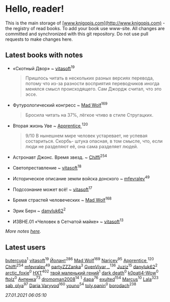 # Hello, reader!
This is the main storage of [www.knigopis.com](http://www.knigopis.com) - the registry of read books.
To add your book use www-site. All changes are committed and synchronized with this git repository.
Do not use pull requests to make changes here.


## Latest books with notes
* «Скотный Двор» ~ [vitasoft](users/474/47446642-vkontakte)<sup>19</sup>
    > Пришлось читать в нескольких разных версиях перевода, потому что из-за разности восприятия переводчиков иногда менялся смысл происходящего. Сам Джордж считал, что это эссе.

* Футурологический конгресс ~ [Mad Wolf](users/947/94738840-vkontakte)<sup>169</sup>
    > Бросила читать на 37%, лёгкое чтиво в стиле Стругацких.

* Вторая жизнь Уве ~ [Apprentice ](users/528/52821952-vkontakte)<sup>120</sup>
    > 9/10 В нынешнем мире человек устаревает, не успевая состариться.
    > Скорбь- штука опасная, в том смысле, что, если люди не разделяют её, она сама разделяет людей.

* Астронавт Джонс. Время звезд. ~ [Chiffi](users/105/105831994080785626680-google)<sup>254</sup>

* Светопреставление ~ [vitasoft](users/474/47446642-vkontakte)<sup>18</sup>

* Историческое описание земли войска донского ~ [mfevralev](users/140/140966150-vkontakte)<sup>49</sup>

* Подсознание может всё! ~ [vitasoft](users/474/47446642-vkontakte)<sup>17</sup>

* Бремя страстей человеческих ~ [Mad Wolf](users/947/94738840-vkontakte)<sup>168</sup>

* Эрик Берн ~ [danyluk62](users/374/374149854-vkontakte)<sup>2</sup>

* ИЗВНЕ.01 «Человек в Сетчатой майке» ~ [vitasoft](users/474/47446642-vkontakte)<sup>13</sup>


_More notes [here](latest_books_with_notes.md)._


## Latest users
[butercupa](users/193/193697993-vkontakte)<sup>1</sup> 
[vitasoft](users/474/47446642-vkontakte)<sup>19</sup> 
[Йолант](users/104/104690883692185089260-google)<sup>286</sup> 
[Mad Wolf](users/947/94738840-vkontakte)<sup>169</sup> 
[Naricev](users/107/107090515204537133928-google)<sup>95</sup> 
[Apprentice ](users/528/52821952-vkontakte)<sup>120</sup> 
[Chiffi](users/105/105831994080785626680-google)<sup>254</sup> 
[mfevralev](users/140/140966150-vkontakte)<sup>49</sup> 
[partyZZZanka](users/931/9315852-vkontakte)<sup>3</sup> 
[GvenVivar ..](users/158/158266434925901-facebook)<sup>136</sup> 
[Juziz](users/396/396008489-vkontakte)<sup>15</sup> 
[danyluk62](users/374/374149854-vkontakte)<sup>2</sup> 
[arctic_foxie](users/100/100319841-vkontakte)<sup>0</sup> 
[HXT](users/100/100002563462782-facebook)<sup>402</sup> 
[твой маленький гений](users/315/315647032-yandex)<sup>1</sup> 
[dark death](users/517/5175580462988229760-mailru)<sup>0</sup> 
[k0pati4-Wow](users/537/537324487-yandex)<sup>0</sup> 
[ftplz](users/116/116018672874380289920-google)<sup>0</sup> 
[Антенка](users/118/118158645037334943900-google)<sup>73</sup> 
[dromoman2008](users/444/44461886-yandex)<sup>14</sup> 
[](users/604/6040318868800313324-mailru)<sup>1</sup> 
[4apa](users/117/117392596378069249667-google)<sup>76</sup> 
[exulted](users/100/100599204551896265722-google)<sup>154</sup> 
[Marcus](users/271/2710776892572610-facebook)<sup>10</sup> 
[Lala](users/761/76187635-vkontakte)<sup>323</sup> 
[sab_olya](users/139/139338401-vkontakte)<sup>97</sup> 
[Daria Varyvod](users/829/829893410524253-facebook)<sup>160</sup> 
[youno](users/302/302928912-vkontakte)<sup>54</sup> 
[toly.panin](users/167/16750341-vkontakte)<sup>0</sup> 
[borodach](users/157/15706320-vkontakte)<sup>238</sup> 


_27.01.2021 06:05:10_
